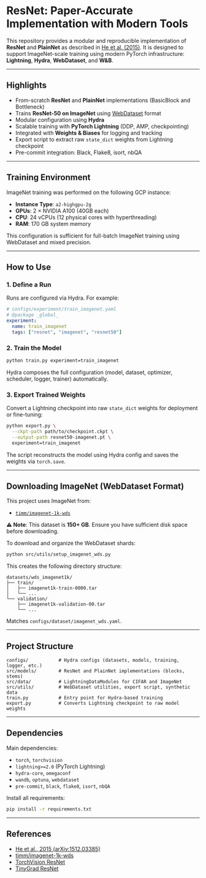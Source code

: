 # ResNet: Paper-Accurate Implementation with Modern Tools

This repository provides a modular and reproducible implementation of **ResNet** and **PlainNet** as described in [He et al. (2015)](https://arxiv.org/abs/1512.03385). It is designed to support ImageNet-scale training using modern PyTorch infrastructure: **Lightning**, **Hydra**, **WebDataset**, and **W&B**.

---

## Highlights

- From-scratch **ResNet** and **PlainNet** implementations (BasicBlock and Bottleneck)
- Trains **ResNet-50 on ImageNet** using [WebDataset](https://github.com/webdataset/webdataset) format
- Modular configuration using **Hydra**
- Scalable training with **PyTorch Lightning** (DDP, AMP, checkpointing)
- Integrated with **Weights & Biases** for logging and tracking
- Export script to extract raw `state_dict` weights from Lightning checkpoint
- Pre-commit integration: Black, Flake8, isort, nbQA

---

## Training Environment

ImageNet training was performed on the following GCP instance:

- **Instance Type**: `a2-highgpu-2g`
- **GPUs**: 2 × NVIDIA A100 (40GB each)
- **CPU**: 24 vCPUs (12 physical cores with hyperthreading)
- **RAM**: 170 GB system memory

This configuration is sufficient for full-batch ImageNet training using WebDataset and mixed precision.

---

## How to Use

### 1. Define a Run

Runs are configured via Hydra. For example:

```yaml
# configs/experiment/train_imagenet.yaml
# @package _global_
experiment:
  name: train_imagenet
  tags: ["resnet", "imagenet", "resnet50"]
````

### 2. Train the Model

```bash
python train.py experiment=train_imagenet
```

Hydra composes the full configuration (model, dataset, optimizer, scheduler, logger, trainer) automatically.

### 3. Export Trained Weights

Convert a Lightning checkpoint into raw `state_dict` weights for deployment or fine-tuning:

```bash
python export.py \
  --ckpt-path path/to/checkpoint.ckpt \
  --output-path resnet50-imagenet.pt \
  experiment=train_imagenet
```

The script reconstructs the model using Hydra config and saves the weights via `torch.save`.

---

## Downloading ImageNet (WebDataset Format)

This project uses ImageNet from:

* [`timm/imagenet-1k-wds`](https://huggingface.co/datasets/timm/imagenet-1k-wds)

**⚠️ Note**: This dataset is **150+ GB**. Ensure you have sufficient disk space before downloading.

To download and organize the WebDataset shards:

```bash
python src/utils/setup_imagenet_wds.py
```

This creates the following directory structure:

```
datasets/wds_imagenet1k/
├── train/
│   ├── imagenet1k-train-0000.tar
│   └── ...
└── validation/
    ├── imagenet1k-validation-00.tar
    └── ...
```

Matches `configs/dataset/imagenet_wds.yaml`.

---

## Project Structure

```
configs/           # Hydra configs (datasets, models, training, logger, etc.)
src/models/        # ResNet and PlainNet implementations (blocks, stems)
src/data/          # LightningDataModules for CIFAR and ImageNet
src/utils/         # WebDataset utilities, export script, synthetic data
train.py           # Entry point for Hydra-based training
export.py          # Converts Lightning checkpoint to raw model weights
```

---

## Dependencies

Main dependencies:

* `torch`, `torchvision`
* `lightning>=2.0` (PyTorch Lightning)
* `hydra-core`, `omegaconf`
* `wandb`, `optuna`, `webdataset`
* `pre-commit`, `black`, `flake8`, `isort`, `nbQA`

Install all requirements:

```bash
pip install -r requirements.txt
```

---

## References

* [He et al., 2015 (arXiv:1512.03385)](https://arxiv.org/abs/1512.03385)
* [timm/imagenet-1k-wds](https://huggingface.co/datasets/timm/imagenet-1k-wds)
* [TorchVision ResNet](https://pytorch.org/vision/stable/_modules/torchvision/models/resnet.html)
* [TinyGrad ResNet](https://github.com/tinygrad/tinygrad/blob/master/extra/models/resnet.py)
